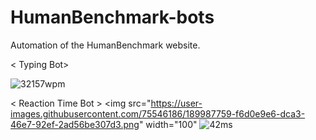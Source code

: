 # HumanBenchmark-bots
Automation of the HumanBenchmark website.

< Typing Bot>

![32157wpm](https://user-images.githubusercontent.com/75546186/189984720-4e6d88e1-e592-4ae7-b748-3f05443baec9.png)

< Reaction Time Bot >
<img src="https://user-images.githubusercontent.com/75546186/189987759-f6d0e9e6-dca3-46e7-92ef-2ad56be307d3.png" width="100"
![42ms](https://user-images.githubusercontent.com/75546186/189987759-f6d0e9e6-dca3-46e7-92ef-2ad56be307d3.png)
